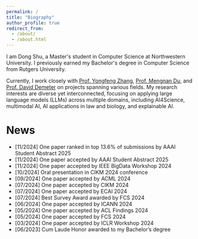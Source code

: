 ```yaml
---
permalink: /
title: "Biography"
author_profile: true
redirect_from: 
  - /about/
  - /about.html
---
```


I am Dong Shu, a Master's student in Computer Science at Northwestern University. I previously earned my Bachelor's degree in Computer Science from Rutgers University.

Currently, I work closely with [Prof. Yongfeng Zhang](https://yongfeng.me/), [Prof. Mengnan Du](https://mengnandu.com/), and [Prof. David Demeter](https://www.mccormick.northwestern.edu/research-faculty/directory/profiles/demeter-david.html) on projects spanning various fields. My research interests are diverse yet interconnected, focusing on applying large language models (LLMs) across multiple domains, including AI4Science, multimodal AI, AI applications in law and biology, and explainable AI.

News
======
* [11/2024] One paper ranked in top 13.6% of submissions by AAAI Student Abstract 2025
* [11/2024] One paper accepted by AAAI Student Abstract 2025
* [11/2024] One paper accepted by IEEE BigData Workshop 2024
* [10/2024] Oral presentation in CIKM 2024 conference
* [09/2024] One paper accepted by ACML 2024
* [07/2024] One paper accepted by CIKM 2024
* [07/2024] One paper accepted by ECAI 2024
* [07/2024] Best Survey Award awarded by FCS 2024
* [06/2024] One paper accepted by ICANN 2024
* [05/2024] One paper accepted by ACL Findings 2024
* [05/2024] One paper accepted by FCS 2024
* [03/2024] One paper accepted by ICLR Workshop 2024
* [06/2023] Cum Laude Honor awarded to my Bachelor’s degree